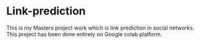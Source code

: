 # Link-prediction
This is my Masters project work which is link prediction in social networks.
This project has been done entirely on Google colab platform.
